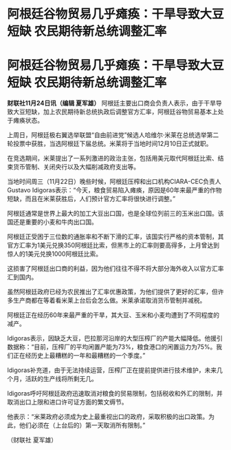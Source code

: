 # 阿根廷谷物贸易几乎瘫痪：干旱导致大豆短缺 农民期待新总统调整汇率

# 阿根廷谷物贸易几乎瘫痪：干旱导致大豆短缺 农民期待新总统调整汇率

**财联社11月24日讯（编辑 夏军雄）**
阿根廷主要出口商会负责人表示，由于干旱导致大豆短缺，加上农民期待新总统执政后调整官方汇率，阿根廷谷物贸易基本上处于瘫痪状态。

上周日，阿根廷极右翼选举联盟“自由前进党”候选人哈维尔·米莱在总统选举第二轮投票中获胜，当选阿根廷下届总统。米莱将于当地时间12月10日正式就职。

在竞选期间，米莱提出了一系列激进的政治主张，包括用美元取代阿根廷比索、结束货币管制、关闭央行以及大幅削减政府支出等。

当地时间周三（11月22日）晚些时候，阿根廷压榨和出口机构CIARA-CEC负责人Gustavo
Idigoras表示：“今天，粮食贸易陷入瘫痪，原因是60年来最严重的作物短缺，而且在米莱获胜后，人们预计官方汇率将很快进行调整。”

阿根廷通常是世界上最大的加工大豆出口国，也是全球位列前三的玉米出口国。该国还是重要的小麦和牛肉出口国。

阿根廷正受困于三位数的通胀率和不断下滑的汇率，该国实行严格的资本管制，其官方汇率为1美元兑换350阿根廷比索，但黑市上的汇率则要高得多，上月曾达到惊人的1美元兑换1000阿根廷比索。

这损害了阿根廷出口商的利益，因为他们往往不得不将大部分海外收入以官方汇率汇到国内。

虽然阿根廷政府已经为农民推出了汇率优惠政策，为他们提供了更好的汇率，但许多生产商都在等着看米莱上台后会怎么做。米莱承诺取消货币管制并减税。

阿根廷正在经历60年来最严重的干旱，其大豆、玉米和小麦均遭到了不同程度的减产。

Idigoras表示，因缺乏大豆，巴拉那河沿岸的大型压榨厂的产能大幅降低。他援引数据称：“目前，压榨厂的平均闲置产能为73%，粮食港口的闲置运力为75%。我们正在经历史上最糟糕的一年和最糟糕的一个季度。”

Idigoras补充道，由于无法持续运营，压榨厂正在提前提供进行技术维护，未来几个月，活跃的生产线将所剩无几。

Idigoras呼吁阿根廷政府迅速取消对粮食的贸易限制，包括税收和外汇的限制，并取消出口上限和进口许可证方面的繁文缛节。

他表示：“米莱政府必须成为史上最重视出口的政府，采取积极的出口政策。为此，他们必须在（上台后的）第一天取消所有限制。”

（财联社 夏军雄）

